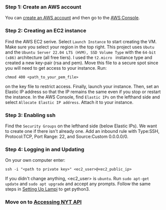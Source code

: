 ### Step 1: Create an AWS account
You can [create an AWS account](http://aws.amazon.com/) and then go to the [AWS Console](https://console.aws.amazon.com/).

### Step 2: Creating an EC2 instance
Find the AWS EC2 serive. Select `Launch Instance` to start creating the VM. Make sure you select your region in the top right. This project uses `Ubutu` and the `Ubuntu Server 22.04 LTS (HVM), SSD Volume Type` with the `64-bit (x86)` architecture (all free tiers). I used the  `t2.micro ` instance type and created a new key-pair (rsa and pem). Move this file to a secure spot since you will need to get access to your instance. Run:
```
chmod 400 <path_to_your_pem_file>
```
on the key file to restrict access. Finally, launch your instance. Then, set an Elastic IP address so that the IP remains the same even if you stop or restart the instance. In the AWS Console, find `Elastic IPs` on the lefthand side and select `Allocate Elastic IP address`. Attach it to your instance.

### Step 3: Enabling ssh
Find the `Security Groups` on the lefthand side (below Elastic IPs). We want to create one if there isn't already one. Add an inbound rule with Type:SSH, Protocol:TCP, Port Range: 22, and Source:Custom 0.0.0.0/0.

### Step 4: Logging in and Updating
On your own computer enter:
```
ssh -i "<path to private key>" <ec2_user>@<ec2_public_ip>
```
If you didn't change anything, <ec2_user> is `ubuntu`. Run `sudo apt-get update` and `sudo apt upgrade` and accept any prompts. Follow the same steps in [Setting Up Lampi](../Setting%20Up%20LAMPI) to get python3. 

### Move on to [Accessing NYT API](../Accessing%20NYT%20API)
